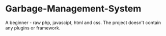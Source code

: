 # Garbage-Management-System
A beginner - raw php, javascipt, html and css. The project doesn't contain any plugins or framework.
